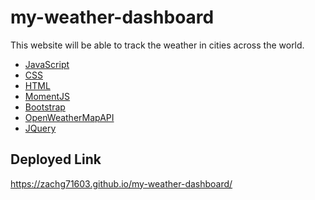 # my-weather-dashboard

This website will be able to track the weather in cities across the world.



* [JavaScript]()
* [CSS]()
* [HTML]()
* [MomentJS]()
* [Bootstrap]()
* [OpenWeatherMapAPI]()
* [JQuery]()
## Deployed Link
https://zachg71603.github.io/my-weather-dashboard/
